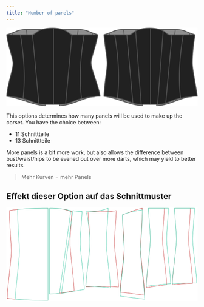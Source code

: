 ```yaml
---
title: "Number of panels"
---
```


![The panels option on Cathrin](./panels.svg)

This options determines how many panels will be used to make up the corset. You have the choice between:

- 11 Schnittteile
- 13 Schnittteile

More panels is a bit more work, but also allows the difference between bust/waist/hips to be evened out over more darts, which may yield to better results.

> Mehr Kurven = mehr Panels

## Effekt dieser Option auf das Schnittmuster

![This image shows the effect of this option by superimposing several variants that have a different value for this option](cathrin_panels_sample.svg "Effect of this option on the pattern")

